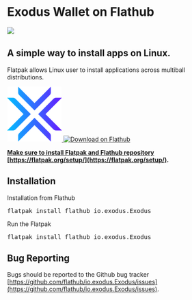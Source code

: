# Exodus Wallet on Flathub
[<img src="https://www.exodus.io/desktop/img/portfolio-lsize.png" >](https://flathub.org/apps/details/io.exodus.Exodus)

## A simple way to install apps on Linux.
Flatpak allows Linux user to install applications across multiball distributions.

<p align="left">
    <a href="https://www.exodus.io/">
        <img src="https://raw.githubusercontent.com/flathub/io.exodus.Exodus/master/io.exodus.Exodus-128x128.png">
    </a>
    <a href='https://flathub.org/apps/details/io.exodus.Exodus'><img width='375' alt='Download on Flathub' src='https://flathub.org/assets/badges/flathub-badge-en.png'/>
</p>

**Make sure to install Flatpak and Flathub repository [https://flatpak.org/setup/](https://flatpak.org/setup/).**

## Installation


Installation from Flathub
<pre>flatpak install flathub io.exodus.Exodus</pre>

Run the Flatpak
<pre>flatpak install flathub io.exodus.Exodus</pre>


## Bug Reporting

Bugs should be reported to the Github bug tracker [https://github.com/flathub/io.exodus.Exodus/issues](https://github.com/flathub/io.exodus.Exodus/issues).
